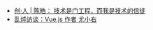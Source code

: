 - [创·人 | 陈皓： 技术是门工程，而我是技术的信徒](http://mp.weixin.qq.com/s?__biz=MzA4MzA3MzYxMQ==&mid=2662418955&idx=1&sn=c3f385703da677464b5583099ed35c82#wechat_redirect)
- [乱炖访谈：Vue.js 作者 尤小右](http://www.html-js.com/article/The-frontend-stew-stew-author-You-Xiaoyou-Vuejs-interview-official)
